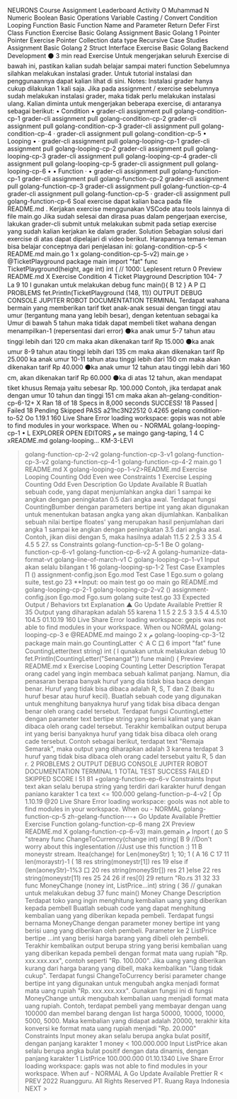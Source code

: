 
NEURONS
Course Assignment Leaderboard Activity
O
Muhammad N
Numeric
Boolean
Basic Operations
Variable
Casting / Convert
Condition
Looping
Function
Basic Function
Name and Parameter
Return
Defer
First Class Function
Exercise Basic Golang
Assignment Basic Golang 1
Pointer
Pointer
Exercise Pointer
Collection data type
Recursive
Case Studies
Assignment Basic Golang 2
Struct
Interface
Exercise Basic Golang
Backend Development ⚫ 3 min read
Exercise
Untuk mengerjakan seluruh Exercise di bawah ini, pastikan kalian sudah belajar sampai materi function Sebelumnya silahkan melakukan instalasi grader. Untuk tutorial instalasi dan penggunaannya dapat kalian lihat di sini.
Notes: Instalasi grader hanya cukup dilakukan 1 kali saja. Jika pada assignment / exercise sebelumnya sudah melakukan instalasi grader, maka tidak perlu melakukan instalasi ulang.
Kalian diminta untuk mengerjakan beberapa exercise, di antaranya sebagai berikut: • Condition
• grader-cli assignment pull golang-condition-cp-1 grader-cli assignment pull golang-condition-cp-2 grader-cli assignment pull golang-condition-cp-3 grader-cli assignment pull golang-condition-cp-4
· grader-cli assignment pull golang-condition-cp-5
• Looping
•
· grader-cli assignment pull golang-looping-cp-1 grader-cli assignment pull golang-looping-cp-2 grader-cli assignment pull golang-looping-cp-3 grader-cli assignment pull golang-looping-cp-4 grader-cli assignment pull golang-looping-cp-5 grader-cli assignment pull golang-looping-cp-6
•
• Function
·
•
grader-cli assignment pull golang-function-cp-1 grader-cli assignment pull golang-function-cp-2 grader-cli assignment pull golang-function-cp-3 grader-cli assignment pull golang-function-cp-4
grader-cli assignment pull golang-function-cp-5
· grader-cli assignment pull golang-function-cp-6
Soal exercise dapat kalian baca pada file README.md . Kerjakan exercise menggunakan VSCode atau tools lainnya di file main.go
Jika sudah selesai dan dirasa puas dalam pengerjaan exercise, lakukan grader-cli submit untuk melakukan submit pada setiap exercise yang sudah kalian kerjakan ke dalam grader.
Solution
Sebagian solusi dari exercise di atas dapat dipelajari di video berikut. Harapannya teman-teman bisa belajar conceptnya dari penjelasan ini:
golang-condition-cp-5
<
README.md
main.go 1 x
golang-condition-cp-5-v2) main.ge › @TicketPlayground
package main
import "fat"
func TicketPlayground(height, age int) int (
// 1000: Leplesent
return 0
Preview README.md X
Exercise Condition
4
Ticket Playground Description
104-
7
La
9
10 I gunakan untuk melakukan debug
func main(){
B
12
}
A
P
口
PROBLEMS
fet.Println(TicketPlayground (148, 11))
OUTPUT DEBUG CONSOLE JUPITER ROBOT DOCUMENTATION TERMINAL
Terdapat wahana bermain yang memberikan tarif tket anak-anak sesuai dengan tinggi atau umur (tergantung mana yang lebih besar), dengan ketentuan sebagai
ka Umur di bawah 5 tahun maka tidak dapat membeli tiket wahana dengan menampilkan-1 (repersentasi dari error)
⚫ka anak umur 5-7 tahun atau tinggi lebih dari 120 cm maka akan dikenakan tarif Rp 15.000
⚫ka anak umur 8-9 tahun atau tinggi lebih dari 135 cm maka akan dikenakan tarif Rp 25.000
ka anak umur 10-11 tahun atau tinggi lebih dari 150 cm maka akan dikenakan tarif Rp 40.000
⚫ka anak umur 12 tahun atau tinggi lebih dari 160 cm, akan dikenakan tarif Rp 60.000
⚫ka di atas 12 tahun, akan mendapat tiket khusus Remaja yaitu sebesar Rp. 100.000
Contoh, jika terdapat anak dengan umur 10 tahun dan tinggi 151 cm maka akan ah-gelang-condition-cp-6-12+ X
Ran 18 of 18 Specs in 8,000 seconds
SUCCESS! 18 Passed | Failed 18 Pending Skipped
PASS
a21hc3N22512
0.4265
gelang condition-to-52
Oo 1.19.1 160 Live Share Error loading workspace: gopis was not able to find modules in your workspace. When ou - NORMAL
golang-looping-cp-1
•
L
EXPLORER
OPEN EDITORS
م
se maingo gang-taping, 1
4
C
xREADME.md golang-looping...
KM-3-LEVI
> golang-function-cp-2-v2
golang-function-cp-3-v1 golang-function-cp-3-v2 golang-function-cp-4-1 golang-function-cp-4-2
main.go 1
README.md X
golang-looping-op-1-v2>README.md Exercise Looping Counting Odd Even wee Constraints
1 Exercise Lesping
Counting Odd Even
Description
Go Update Available R
Buatlah sebuah code, yang dapat menjumlahkan angka dari 1 sampai ke angkan dengan peningkatan 0.5 dari angka awal.
Terdapat fungsi CountingBumber dengan parameters bertipe int yang akan digunakan untuk menentukan batasan angka yang akan dijumlahkan. Kanbalikan sebuah nilai bertipe floates' yang merupakan hasil penjumlahan dari angka 1 sampai ke angkan dengan peningkatan 3.5 dari angka asal.
Contoh, jikan diisi dengan 5, maka hasilnya adalah 11.5 2 2.5 3 3.5 4 4.5 5 27.
ss Constraints
golang-function-cp-5-1
Be
O golang-function-cp-6-v1
golang-function-cp-6-v2
A
> golang-humanize-data-format-vt
> golang-line-of-march-v1
C
golang-looping-cp-1-v1
Input akan selalu bilangan t
16
golang-looping-sp-1-2
Test Case Examples
Π
() assignment-config.json
Ego.mod
Test Case 1
Ego.sum
o golang suite, test.go
23
**Input:
oo main test go
oo main go
README.md
>golang-looping-cp-2-1
golang-looping-cp-2-v2
() assignment-config.json
Ego.mod
Fgo.sum
golang suite test.go
33
Expected Output / Behaviors
txt
Explanation
▲ Go Update Available Prettier R
35 Output yang diharapkan adalah 55 karena 1 1.5 2 2.5 3 3.5 4 4.5.10 104.5 01.10.19 160 Live Share Error loading workspace: gepis was not able to find modules in your workspace. When ou NORMAL
golang-looping-cp-3
e @README.md
maingo 2 x
م
golang-looping-cp-3-12 package main
main.go CountingLatter
ぐ
A
C
口
6
import "fat"
fune CountingLetter(text string) int (
I qunakan untuk melakukan debug
10
fet.Println(CountingLetter("Senangat"))
fune main() {
Preview README.md x
Exercise Looping
Counting Letter Description
Terapat orang cadel yang ingin membaca sebuah kalimat panjang. Namun, dia penasaran berapa banyak huruf yang dia tidak bisa baca dengan benar. Huruf yang tidak bisa dibaca adalah R, S, T dan Z (baik itu huruf besar atau huruf kecil). Buatlah sebuah code yang digunakan untuk menghitung banyaknya huruf yang tidak bisa dibaca dengan benar oleh orang cadel tersebut. Terdapat fungsi CountingLetter dengan parameter text bertipe string yang berisi kalimat yang akan dibaca oleh orang cadel tersebut. Terakhir kembalikan output berupa int yang berisi banyaknya huruf yang tidak bisa dibaca oleh orang cade tersebut.
Contoh sebagai berikut, terdapat text "Remaja Semarak", maka output yang diharapkan adalah 3 karena terdapat 3 huruf yang tidak bisa dibaca oleh orang cadel tersebut yaitu R, 5 dan r.
2
PROBLEMS 2 OUTPUT
DEBUG CONSOLE
JUPITER
ROBOT DOCUMENTATION TERMINAL
1 TOTAL TEST SUCCESS FAILED I SKIPPED SCORE I
51
81
+golang-function-ep-6-v
Constraints
Input text akan selalu berupa string yang terdiri dari karakter huruf dengan paniano karakter 1 ca text <= 100.000
gelang-function-p-4-v2 [
Op 1.10.19 @20 Live Share Error loading workspace: gools was not able to find modules in your workspace. When ou - NORMAL
golang-function-cp-5
zh-gelang-function---+
Go Update Available Prettier
Exercise Function
golang-function-cp-6
mang 2X
Preview README.md X
golang-function-cp-6-v3) main.gemain
م
Inport (
до
S
"streany
func ChangeToCurrency(change int) string(
B
9
//Don't worry about this inglesentation
//Just use this function :)
11
B
moneystr stream. Itea(change)
for Len(moneyStr) 1; 10; 1 (
A
16
C
17
11 len(moraystr)-1 (
18
res
string(moneystr[1]) res
19
else if (len(aoneyStr)-1%3
口
20
res
string(moneyStr[]) res
21
}else
22
res string(moneystr[11) res
25
24
26
if res[0]
29
return "Ro.rs
31
32
33 func MoneyChange (noney int, ListPrice...int) string (
36
// gunakan untuk melakukan debug
37
func main()
Money Change
Description
Terdapat toko yang ingin menghitung kembalian uang yang diberikan kepada pembell Buatlah sebuah code yang dapat menghitung kembalian uang yang diberikan kepada pembeli. Terdapat fungsi bernama MoneyChange dengan parameter money bertipe int yang berisi uang yang diberikan oleh pembeli. Parameter ke 2 ListPrice bertipe ...int yang berisi harga barang yang dibeli oleh pembeli. Terakhir kembalikan output berupa string yang berisi kembalian uang yang diberikan kepada pembeli dengan format mata uang rupiah "Rp. xxx.xxx.xxx", contoh seperti "Rp. 100.000". Jika uang yang diberikan kurang dari harga barang yang dibell, maka kembalikan "Uang tidak cukup". Terdapat fungsi ChangeToCurrency berisi parameter change bertipe int yang digunakan untuk mengubah angka menjadi format mata uang rupiah "Rp. xxx.xxx.xxx". Gunakan fungsi ini di fungsi MoneyChange untuk mengubah kembalian uang menjadi format mata uang rupiah.
Contoh, terdapat pembeli yang membayar dengan uang 100000 dan membel barang dengan list harga 50000, 10000, 10000, 5000, 5000. Maka kembalian yang didapat adalah 20000, terakhir kita konversi ke format mata uang rupiah menjadi "Rp. 20.000"
Constraints
Input money akan selalu berupa angka bulat positif, dengan panjang karakter 1 money < 100.000.000
Input ListPrice akan selalu berupa angka bulat positif dengan data dinamis, dengan panjang karakter 1 ListPrice 100.000.000
01.10.1340 Live Share Error loading workspace: gapls was not able to find modules in your workspace. When auf - NORMAL
A Go Update Available Prettier R
< PREV
2022 Ruangguru. All Rights Reserved PT. Ruang Raya Indonesia
NEXT >